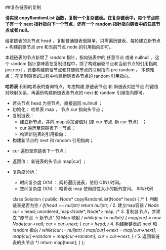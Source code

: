##复杂链表的复制

**请实现 copyRandomList 函数，复制一个复杂链表。在复杂链表中，每个节点除了有一个 next 指针指向下一个节点，还有一个 random 指针指向链表中的任意节点或者 null。**


给定链表的头节点 head ，复制普通链表很简单，只需遍历链表，每轮建立新节点 + 构建前驱节点 pre 和当前节点 node 的引用指向即可。

本题链表的节点新增了 random 指针，指向链表中的 任意节点 或者 nullnull 。这个 random 指针意味着在复制过程中，除了构建前驱节点和当前节点的引用指向 pre.next ，还要构建前驱节点和其随机节点的引用指向 pre.random 。 本题难点： 在复制链表的过程中构建新链表各节点的 random 引用指向。

**哈希表**
利用哈希表的查询特点，考虑构建 原链表节点 和 新链表对应节点 的键值对映射关系，再遍历构建新链表各节点的 next 和 random 引用指向即可。

* 若头节点 head 为空节点，直接返回 nullnull ；
* 初始化： 哈希表 map ， 节点 cur 指向头节点；
* 复制链表：
	* 建立新节点，并向 map 添加键值对 (原 cur 节点, 新 cur 节点） ；
	* cur 遍历至原链表下一节点；
	* 构建新链表的引用指向：
* 构建新节点的 next 和 random 引用指向；
- cur 遍历至原链表下一节点；
* 返回值： 新链表的头节点 map[cur] ；
* 复杂度分析：
	* 时间复杂度 O(N) ： 两轮遍历链表，使用 O(N) 时间。
	* 空间复杂度 O(N) ： 哈希表 map 使用线性大小的额外空间。
###代码

	class Solution {
	public:
	    Node* copyRandomList(Node* head) {
	        /* 1. 判断链表是否为空 */
	        if(head == nullptr) return nullptr;
	        /* 2. 建立map容器 */
	        Node* cur = head;
	        unordered_map<Node*, Node*> map;
	        /* 3. 复制各节点，并建立 “原节点 -> 新节点” 的 Map 映射 */
	        while(cur != nullptr) {
	            map[cur] = new Node(cur->val);
	            cur = cur->next;
	        }
	        cur = head;
	        /* 4. 构建新链表的 next 和 random 指向 */
	        while(cur != nullptr) {
	            map[cur]->next = map[cur->next];
	            map[cur]->random = map[cur->random];
	            cur = cur->next;
	        }
	        /* 5. 返回新链表的头节点 */
	        return map[head];
	    }
	};

